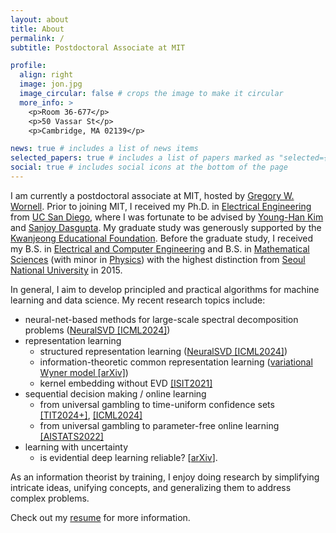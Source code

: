 ```yaml
---
layout: about
title: About
permalink: /
subtitle: Postdoctoral Associate at MIT

profile:
  align: right
  image: jon.jpg
  image_circular: false # crops the image to make it circular
  more_info: >
    <p>Room 36-677</p>
    <p>50 Vassar St</p>
    <p>Cambridge, MA 02139</p>

news: true # includes a list of news items
selected_papers: true # includes a list of papers marked as "selected={true}"
social: true # includes social icons at the bottom of the page
---
```


[//]: # '[//]: <span style="font-weight:bold"><mark>'
[//]: # "[//]: "
[//]: # "[//]: </mark></span>"

I am currently a postdoctoral associate at MIT, hosted by [Gregory W. Wornell](http://allegro.mit.edu/~gww/).
Prior to joining MIT, I received my Ph.D. in [Electrical Engineering](https://ece.ucsd.edu/) from [UC San Diego](https://ucsd.edu/),
where I was fortunate to be advised by [Young-Han Kim](https://web.eng.ucsd.edu/~yhk/) and [Sanjoy Dasgupta](https://cseweb.ucsd.edu/~dasgupta/).
My graduate study was generously supported by the [Kwanjeong Educational Foundation](http://www.ikef.or.kr/).
Before the graduate study, I received my B.S. in [Electrical and Computer Engineering](https://ece.snu.ac.kr/en) and B.S. in [Mathematical Sciences](https://www.math.snu.ac.kr/) (with minor in [Physics](https://physics.snu.ac.kr/en)) with the highest distinction from [Seoul National University](https://en.snu.ac.kr) in 2015.

In general, I aim to develop principled and practical algorithms for machine learning and data science.
My recent research topics include:

- neural-net-based methods for large-scale spectral decomposition problems ([NeuralSVD [ICML2024]](http://arxiv.org/abs/2402.03655))
- representation learning 
  - structured representation learning ([NeuralSVD [ICML2024]](http://arxiv.org/abs/2402.03655))
  - information-theoretic common representation learning ([variational Wyner model [arXiv]](http://arxiv.org/abs/1905.10945))
  - kernel embedding without EVD [[ISIT2021]](https://ieeexplore.ieee.org/document/9517746)
- sequential decision making / online learning
  - from universal gambling to time-uniform confidence sets [[TIT2024+]](http://arxiv.org/abs/2207.12382), [[ICML2024]](http://arxiv.org/abs/2402.03683)
  - from universal gambling to parameter-free online learning [[AISTATS2022]](http://arxiv.org/abs/2202.02406)
- learning with uncertainty
  - is evidential deep learning reliable? [[arXiv](http://arxiv.org/abs/2402.06160)].

As an information theorist by training, I enjoy doing research by simplifying intricate ideas, unifying concepts, and generalizing them to address complex problems.

Check out my [resume](/resume) for more information.
